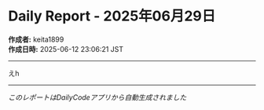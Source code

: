 # Daily Report - 2025年06月29日

**作成者:** keita1899  
**作成日時:** 2025-06-12 23:06:21 JST

---

えh

---

*このレポートはDailyCodeアプリから自動生成されました*
